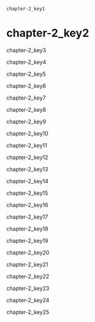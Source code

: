 ```ngMeta
chapter-2_key1
```
# chapter-2_key2
chapter-2_key3

chapter-2_key4

chapter-2_key5

chapter-2_key6

chapter-2_key7

chapter-2_key8

chapter-2_key9

chapter-2_key10

chapter-2_key11

chapter-2_key12

chapter-2_key13

chapter-2_key14

chapter-2_key15

chapter-2_key16

chapter-2_key17

chapter-2_key18


chapter-2_key19


chapter-2_key20

chapter-2_key21

chapter-2_key22

chapter-2_key23


chapter-2_key24


chapter-2_key25